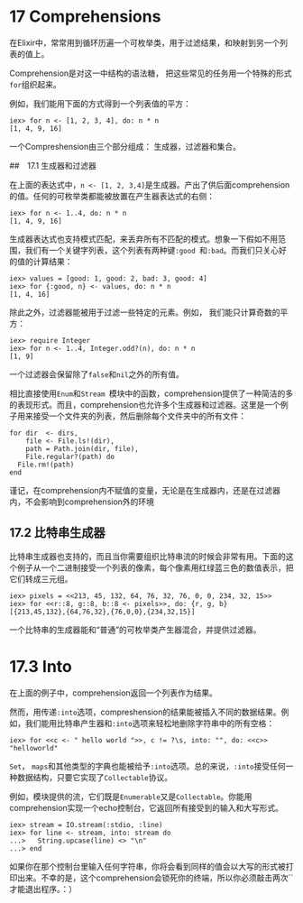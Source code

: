 # 17 Comprehensions

在Elixir中，常常用到循环历遍一个可枚举类，用于过滤结果，和映射到另一个列表的值上。

Comprehension是对这一中结构的语法糖， 把这些常见的任务用一个特殊的形式`for`组织起来。

例如，我们能用下面的方式得到一个列表值的平方：

```
iex> for n <- [1, 2, 3, 4], do: n * n
[1, 4, 9, 16]
```

一个Compreshension由三个部分组成： 生成器，过滤器和集合。

##　17.1 生成器和过滤器

在上面的表达式中，`n <- [1, 2, 3,4]`是生成器。产出了供后面comprehension的值。任何的可枚举类都能被放置在产生器表达式的右侧：

```
iex> for n <- 1..4, do: n * n
[1, 4, 9, 16]
```

生成器表达式也支持模式匹配，来丢弃所有不匹配的模式。想象一下假如不用范围，我们有一个关键字列表，这个列表有两种键`:good `和`:bad`。而我们只关心好的值的计算结果：

```
iex> values = [good: 1, good: 2, bad: 3, good: 4]
iex> for {:good, n} <- values, do: n * n
[1, 4, 16]
```

除此之外，过滤器能被用于过滤一些特定的元素。例如， 我们能只计算奇数的平方：

```
iex> require Integer
iex> for n <- 1..4, Integer.odd?(n), do: n * n
[1, 9]
```

一个过滤器会保留除了`false`和`nil`之外的所有值。

相比直接使用`Enum`和`Stream `模块中的函数，comprehension提供了一种简洁的多的表现形式。而且，comprehension也允许多个生成器和过滤器。这里是一个例子用来接受一个文件夹的列表，然后删除每个文件夹中的所有文件：

```
for dir  <- dirs,
    file <- File.ls!(dir),
    path = Path.join(dir, file),
    File.regular?(path) do
  File.rm!(path)
end
```

谨记，在comprehension内不赋值的变量，无论是在生成器内，还是在过滤器内，不会影响到comprehension外的环境

## 17.2 比特串生成器

比特串生成器也支持的，而且当你需要组织比特串流的时候会非常有用。下面的这个例子从一个二进制接受一个列表的像素，每个像素用红绿蓝三色的数值表示，把它们转成三元组。

```
iex> pixels = <<213, 45, 132, 64, 76, 32, 76, 0, 0, 234, 32, 15>>
iex> for <<r::8, g::8, b::8 <- pixels>>, do: {r, g, b}
[{213,45,132},{64,76,32},{76,0,0},{234,32,15}]
```

一个比特串的生成器能和“普通”的可枚举类产生器混合，并提供过滤器。

# 17.3 Into

在上面的例子中，comprehension返回一个列表作为结果。

然而，用传递`:into`选项，compreshension的结果能被插入不同的数据结果。例如，我们能用比特串产生器和`:into`选项来轻松地删除字符串中的所有空格：

```
iex> for <<c <- " hello world ">>, c != ?\s, into: "", do: <<c>>
"helloworld"
```
`Set`， `maps`和其他类型的字典也能被给予`:into`选项。总的来说，`:into`接受任何一种数据结构，只要它实现了`Collectable`协议。

例如，模块提供的流，它们既是`Enumerable`又是`Collectable`。你能用comprehension实现一个echo控制台，它返回所有接受到的输入和大写形式。

```
iex> stream = IO.stream(:stdio, :line)
iex> for line <- stream, into: stream do
...>   String.upcase(line) <> "\n"
...> end
```

如果你在那个控制台里输入任何字符串，你将会看到同样的值会以大写的形式被打印出来。不幸的是，这个comprehension会锁死你的终端，所以你必须敲击两次``才能退出程序。：）
